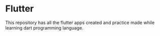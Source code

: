 # Flutter
This repository has all the flutter apps created and practice made while learning dart programming language.
